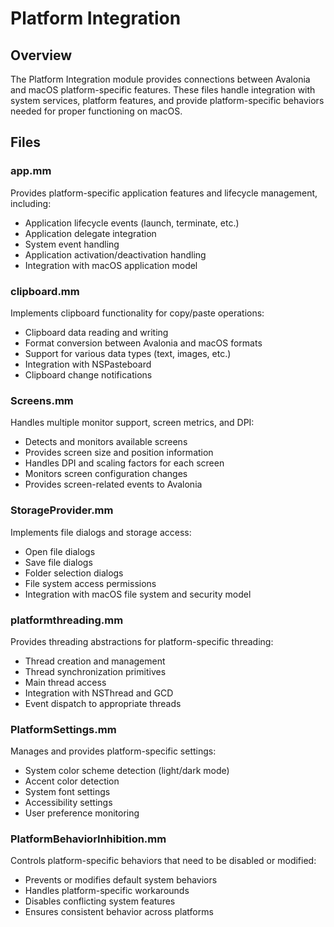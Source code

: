 # Platform Integration

## Overview
The Platform Integration module provides connections between Avalonia and macOS platform-specific features. These files handle integration with system services, platform features, and provide platform-specific behaviors needed for proper functioning on macOS.

## Files

### app.mm
Provides platform-specific application features and lifecycle management, including:
- Application lifecycle events (launch, terminate, etc.)
- Application delegate integration
- System event handling
- Application activation/deactivation handling
- Integration with macOS application model

### clipboard.mm
Implements clipboard functionality for copy/paste operations:
- Clipboard data reading and writing
- Format conversion between Avalonia and macOS formats
- Support for various data types (text, images, etc.)
- Integration with NSPasteboard
- Clipboard change notifications

### Screens.mm
Handles multiple monitor support, screen metrics, and DPI:
- Detects and monitors available screens
- Provides screen size and position information
- Handles DPI and scaling factors for each screen
- Monitors screen configuration changes
- Provides screen-related events to Avalonia

### StorageProvider.mm
Implements file dialogs and storage access:
- Open file dialogs
- Save file dialogs
- Folder selection dialogs
- File system access permissions
- Integration with macOS file system and security model

### platformthreading.mm
Provides threading abstractions for platform-specific threading:
- Thread creation and management
- Thread synchronization primitives
- Main thread access
- Integration with NSThread and GCD
- Event dispatch to appropriate threads

### PlatformSettings.mm
Manages and provides platform-specific settings:
- System color scheme detection (light/dark mode)
- Accent color detection
- System font settings
- Accessibility settings
- User preference monitoring

### PlatformBehaviorInhibition.mm
Controls platform-specific behaviors that need to be disabled or modified:
- Prevents or modifies default system behaviors
- Handles platform-specific workarounds
- Disables conflicting system features
- Ensures consistent behavior across platforms 
